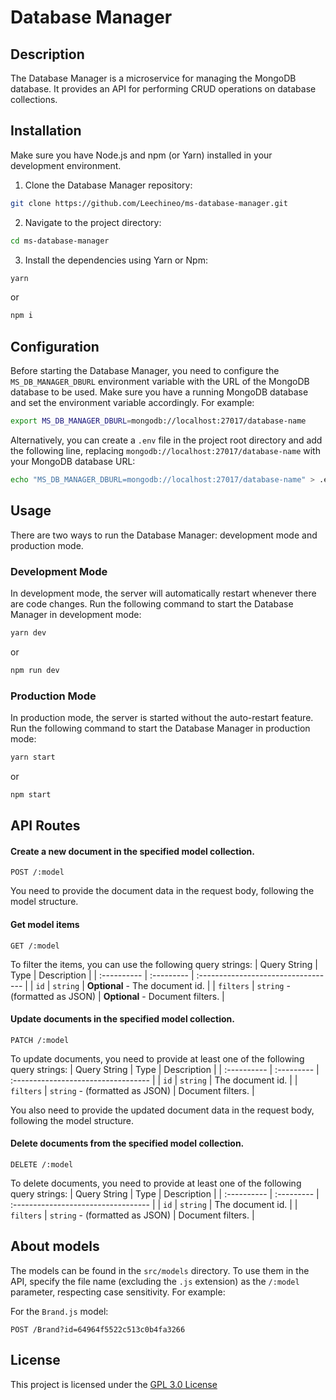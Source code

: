 # Database Manager

## Description
The Database Manager is a microservice for managing the MongoDB database. It provides an API for performing CRUD operations on database collections.
## Installation

Make sure you have Node.js and npm (or Yarn) installed in your development environment.

1. Clone the Database Manager repository:

```bash
git clone https://github.com/Leechineo/ms-database-manager.git
```
2. Navigate to the project directory:
```bash
cd ms-database-manager
```
3. Install the dependencies using Yarn or Npm:
```bash
yarn
```
or
```bash
npm i
```
## Configuration

Before starting the Database Manager, you need to configure the `MS_DB_MANAGER_DBURL` environment variable with the URL of the MongoDB database to be used. Make sure you have a running MongoDB database and set the environment variable accordingly. For example:
```bash
export MS_DB_MANAGER_DBURL=mongodb://localhost:27017/database-name
```
Alternatively, you can create a `.env` file in the project root directory and add the following line, replacing `mongodb://localhost:27017/database-name` with your MongoDB database URL:
```bash
echo "MS_DB_MANAGER_DBURL=mongodb://localhost:27017/database-name" > .env
```

## Usage

There are two ways to run the Database Manager: development mode and production mode.

### Development Mode

In development mode, the server will automatically restart whenever there are code changes. Run the following command to start the Database Manager in development mode:
```bash
yarn dev
```
or
```bash
npm run dev
```

### Production Mode

In production mode, the server is started without the auto-restart feature. Run the following command to start the Database Manager in production mode:

```bash
yarn start
```
or
```bash
npm start
```

## API Routes

#### Create a new document in the specified model collection.

```http
POST /:model
```
You need to provide the document data in the request body, following the model structure.
#### Get model items

```http
GET /:model
```
To filter the items, you can use the following query strings:
| Query String   | Type       | Description                           |
| :---------- | :--------- | :---------------------------------- |
| `id` | `string` | **Optional** - The document id. |
| `filters` | `string` - (formatted as JSON) | **Optional** - Document filters. |

#### Update documents in the specified model collection.
```http
PATCH /:model
```
To update documents, you need to provide at least one of the following query strings:
| Query String   | Type       | Description                           |
| :---------- | :--------- | :---------------------------------- |
| `id` | `string` | The document id. |
| `filters` | `string` - (formatted as JSON) | Document filters. |

You also need to provide the updated document data in the request body, following the model structure.

#### Delete documents from the specified model collection.

```http
DELETE /:model
```
To delete documents, you need to provide at least one of the following query strings:
| Query String   | Type       | Description                           |
| :---------- | :--------- | :---------------------------------- |
| `id` | `string` | The document id. |
| `filters` | `string` - (formatted as JSON) | Document filters. |


## About models

The models can be found in the `src/models` directory. To use them in the API, specify the file name (excluding the `.js` extension) as the `/:model` parameter, respecting case sensitivity. For example:

For the `Brand.js` model:

```http
POST /Brand?id=64964f5522c513c0b4fa3266
```


## License

This project is licensed under the [GPL 3.0 License](/LICENSE)
